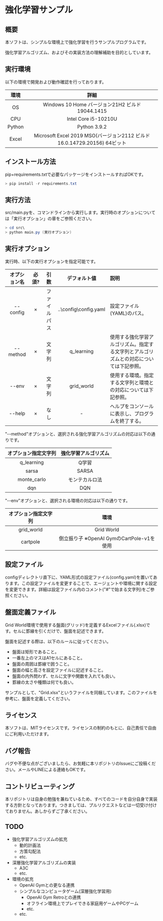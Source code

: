# 強化学習サンプル
## 概要

本ソフトは、シンプルな環境上で強化学習を行うサンプルプログラムです。

強化学習アルゴリズム、およびその実装方法の理解補助を目的としています。



## 実行環境

以下の環境で開発および動作確認を行っております。

|  環境  |                             詳細                             |
| :----: | :----------------------------------------------------------: |
|   OS   |       Windows 10 Home バージョン21H2 ビルド19044.1415        |
|  CPU   |                     Intel Core i5-10210U                     |
| Python |                         Python 3.9.2                         |
| Excel  | Microsoft Excel 2019 MSO(バージョン2112 ビルド16.0.14729.20156) 64ビット |



## インストール方法

pip+requirements.txtで必要なパッケージをインストールすればOKです。

```powershell
> pip install -r requirements.txt
```



## 実行方法

src/main.pyを、コマンドラインから実行します。実行時のオプションについては「実行オプション」の章をご参照ください。

```powershell
> cd src\
> python main.py (実行オプション)
```



## 実行オプション

実行時、以下の実行オプションを指定可能です。

| オプション名 | 必須? |     引数     |     デフォルト値      | 説明                                                         |
| :----------: | :---: | :----------: | :-------------------: | :----------------------------------------------------------- |
|   --config   |   ×   | ファイルパス | ..\config\config.yaml | 設定ファイル(YAML)のパス。                                   |
|   --method   |   ×   |    文字列    |      q_learning       | 使用する強化学習アルゴリズム。指定する文字列とアルゴリズムとの対応については下記参照。 |
|    --env     |   ×   |    文字列    |      grid_world       | 使用する環境。指定する文字列と環境との対応については下記参照。 |
|    --help    |   ×   |     なし     |           -           | ヘルプをコンソールに表示し、プログラムを終了する。           |



"--method"オプションと、選択される強化学習アルゴリズムの対応は以下の通りです。

| オプション指定文字列 | 強化学習アルゴリズム |
| :------------------: | :------------------: |
|      q_learning      |        Q学習         |
|        sarsa         |        SARSA         |
|     monte_carlo      |    モンテカルロ法    |
|        dqn           |        DQN          |



"--env"オプションと、選択される環境の対応は以下の通りです。

| オプション指定文字列 |                   環境                    |
| :------------------: | :---------------------------------------: |
|      grid_world      |                Grid World                 |
|       cartpole       | 倒立振り子 ※OpenAI GymのCartPole-v1を使用 |



## 設定ファイル

configディレクトリ直下に、YAML形式の設定ファイル(config.yaml)を置いてあります。この設定ファイルを変更することで、エージェントや環境に関する設定を変更できます。詳細は設定ファイル内のコメント("#"で始まる文字列)をご参照ください。



## 盤面定義ファイル

Grid World環境で使用する盤面(グリッド)を定義するExcelファイル(.xlsx)です。セルに罫線を引くだけで、盤面を記述できます。

盤面を記述する際は、以下のルールに従ってください。

- 盤面は矩形であること。
- 一番左上のマスはA1セルにあること。
- 盤面の周囲は罫線で囲うこと。
- 盤面の幅と高さを設定ファイルに記述すること。
- 盤面の内外問わず、セルに文字や関数を入れても良い。
- 罫線の太さや種類は何でも良い。



サンプルとして、"Grid.xlsx"というファイルを同梱しています。このファイルを参考に、盤面を定義してください。



## ライセンス

本ソフトは、MITライセンスです。ライセンスの制約のもとに、自己責任で自由にご利用いただけます。



## バグ報告

バグや不便な点がございましたら、お気軽に本リポジトリのIssueにご投稿ください。メールやLINEによる連絡もOKです。



## コントリビューティング

本リポジトリは自身の勉強を兼ねているため、すべてのコードを自分自身で実装する方針となっております。つきましては、プルリクエストなどは一切受け付けておりません。あしからずご了承ください。



## TODO

- 強化学習アルゴリズムの拡充
  - 動的計画法
  - 方策勾配法
  - etc.
- 深層強化学習アルゴリズムの実装
  - A3C
  - etc.
- 環境の拡充
  - OpenAI Gymとの更なる連携
  - シンプルなコンピュータゲーム(深層強化学習用)
    - OpenAI Gym Retroとの連携
    - オフライン環境上でプレイできる家庭用ゲームやPCゲーム
    - etc.
  - etc.
